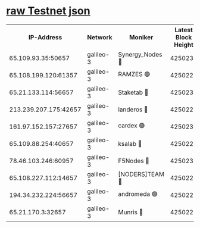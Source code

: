 [raw Testnet json](https://rpc-check.androt.stavr.tech/androt/rpcandrot_result.json)
=

<table><tr><th>IP-Address</th><th>Network</th><th>Moniker</th><th>Latest Block Height</th><th>Earliest Block Height</th><th>Catching Up</th><th>Tx Index</th><th>Voting Power</th><th>Scan Time</th></tr><tr><td>65.109.93.35:50657</td><td>galileo-3</td><td>Synergy_Nodes 🔴</td><td>4250231</td><td>0</td><td>False</td><td>on</td><td>960602</td><td>2023-12-16T12:14:30.170161844UTC</td></tr><tr><td>65.108.199.120:61357</td><td>galileo-3</td><td>RAMZES 🟢</td><td>4250228</td><td>1</td><td>False</td><td>on</td><td>0</td><td>2023-12-16T12:14:16.895572307UTC</td></tr><tr><td>65.21.133.114:56657</td><td>galileo-3</td><td>Staketab 🔴</td><td>4250231</td><td>90001</td><td>False</td><td>on</td><td>2</td><td>2023-12-16T12:14:31.114277773UTC</td></tr><tr><td>213.239.207.175:42657</td><td>galileo-3</td><td>landeros 🔴</td><td>4250226</td><td>2642001</td><td>False</td><td>on</td><td>72</td><td>2023-12-16T12:14:04.956956578UTC</td></tr><tr><td>161.97.152.157:27657</td><td>galileo-3</td><td>cardex 🟢</td><td>4250231</td><td>2945323</td><td>False</td><td>on</td><td>0</td><td>2023-12-16T12:14:30.521296592UTC</td></tr><tr><td>65.109.88.254:40657</td><td>galileo-3</td><td>ksalab 🔴</td><td>4250228</td><td>3000356</td><td>False</td><td>on</td><td>31931</td><td>2023-12-16T12:14:12.455452140UTC</td></tr><tr><td>78.46.103.246:60957</td><td>galileo-3</td><td>F5Nodes 🔴</td><td>4250231</td><td>3057001</td><td>False</td><td>off</td><td>24</td><td>2023-12-16T12:14:30.786930057UTC</td></tr><tr><td>65.108.227.112:14657</td><td>galileo-3</td><td>[NODERS]TEAM 🔴</td><td>4250226</td><td>3176323</td><td>False</td><td>on</td><td>959621</td><td>2023-12-16T12:14:05.304914859UTC</td></tr><tr><td>194.34.232.224:56657</td><td>galileo-3</td><td>andromeda 🟢</td><td>4250227</td><td>4150227</td><td>False</td><td>off</td><td>0</td><td>2023-12-16T12:14:12.094691914UTC</td></tr><tr><td>65.21.170.3:32657</td><td>galileo-3</td><td>Munris 🔴</td><td>4250229</td><td>4150229</td><td>False</td><td>off</td><td>414</td><td>2023-12-16T12:14:21.645875798UTC</td></tr></table>

